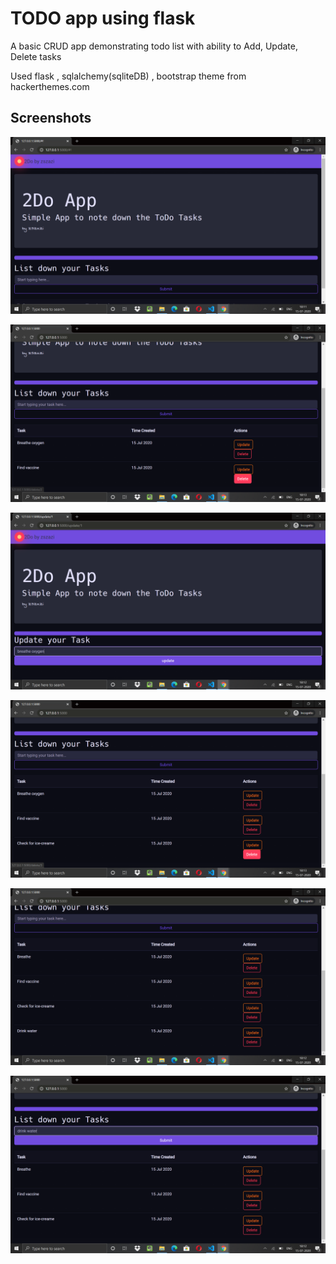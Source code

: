 # TODO app using flask 

A basic CRUD app demonstrating todo list with ability to Add, Update, Delete tasks

Used flask , sqlalchemy(sqliteDB) , bootstrap theme from hackerthemes.com



## Screenshots

![Alt text](./screenshots/todo_1.png?raw=true)


![Alt text](./screenshots/todo_2.png?raw=true)

![Alt text](./screenshots/todo_3.png?raw=true)

![Alt text](./screenshots/todo_4.png?raw=true)

![Alt text](./screenshots/todo_5.png?raw=true)

![Alt text](./screenshots/todo_6.png?raw=true)